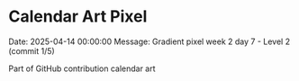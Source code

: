 # Calendar Art Pixel

Date: 2025-04-14 00:00:00
Message: Gradient pixel week 2 day 7 - Level 2 (commit 1/5)

Part of GitHub contribution calendar art
